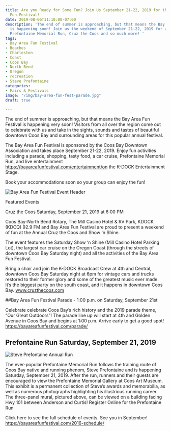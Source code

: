 ```yaml
---
title: Are you Ready for Some Fun? Join Us September 21-22, 2019 for the Bay Area
  Fun Festival!
date: 2019-08-06T11:10:00-07:00
description: 'The end of summer is approaching, but that means the Bay Area Fun Festival
  is happening soon! Join us the weekend of September 21-22, 2019 for a parade, the
  Prefontaine Memorial Run, Cruz the Coos and so much more! '
tags:
- Bay Area Fun Festival
- Beaches
- Charleston
- Coast
- Coos Bay
- North Bend
- Oregon
- recreation
- Steve Prefontaine
categories:
- Fairs & Festivals
image: "/img/bay-area-fun-fest-parade.jpg"
draft: true

---
```

The end of summer is approaching, but that means the Bay Area Fun Festival is happening very soon! Visitors from all over the region come out to celebrate with us and take in the sights, sounds and tastes of beautiful downtown Coos Bay and surrounding areas for this popular annual festival.

The Bay Area Fun Festival is sponsored by the Coos Bay Downtown Association and takes place September 21-22, 2019. Enjoy fun activities including a parade, shopping, tasty food, a car cruise, Prefontaine Memorial Run, and live entertainment  https://bayareafunfestival.com/entertainment/on the K-DOCK Entertainment Stage.

Book your accommodations soon so your group can enjoy the fun!

![Bay Area Fun Festival Event Header](/img/bay-area-fun-fest-hder.jpg)

Featured Events 

Cruz the Coos Saturday, September 21, 2019 at 6:00 PM

Coos Bay-North Bend Rotary, The Mill  Casino Hotel & RV Park, KDOCK (KDCQ) 92.9 FM and Bay Area Fun Festival are proud to present a weekend of fun at the Annual Cruz the Coos and Show ‘n Shine.

The event features the Saturday Show ‘n Shine (Mill Casino Hotel Parking Lot), the largest car cruise on the Oregon Coast (through the streets of downtown Coos Bay Saturday night) and all the activities of the Bay Area Fun Festival.

Bring a chair and join the K-DOCK Broadcast Crew at 4th and Central, downtown Coos Bay Saturday night at 6pm for vintage cars and trucks restored to their former glory and some of the greatest music ever made. It’s the biggest party on the south coast, and it happens in downtown Coos Bay. www.cruzthecoos.com

##Bay Area Fun Festival Parade - 1:00 p.m. on Saturday, September 21st

Celebrate celebrate Coos Bay’s rich history and the 2019 parade theme, “Our Great Outdoors”! The parade line up will start at 4th and Golden Avenue in Coos Bay and begins at 1:00 p.m. Arrive early to get a good spot! https://bayareafunfestival.com/parade/


## Prefontaine Run Saturday, September 21, 2019

![Steve Prefontaine Annual Run](/img/steve-prefontaine-outdoor-mural.jpg)

The ever-popular Prefontaine Memorial Run follows the training route of Coos Bay native and running phenom, Steve Prefontaine and is happening Saturday, September 21, 2019. After the run, runners and their guests are encouraged to view the Prefontaine Memorial Gallery at Coos Art Museum. This exhibit is a permanent collection of Steve’s awards and memorabilia, as well as numerous photographs highlighting his illustrious running career. The three-panel mural, pictured above, can be viewed on a building facing Hwy 101 between Anderson and Curtis! Register Online for the Prefontaine Run

Click here to see the full schedule of events. See you in September! https://bayareafunfestival.com/2016-schedule/